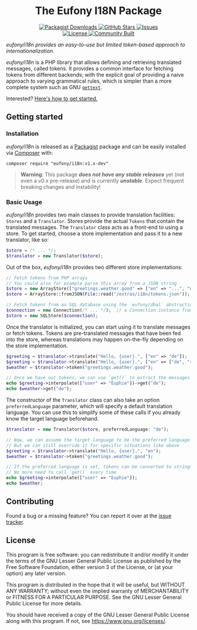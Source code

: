 <h1 align="center">The Eufony I18N Package</h1>

<p align="center">
    <a href="https://packagist.org/packages/eufony/i18n">
        <img alt="Packagist Downloads" src="https://img.shields.io/packagist/dt/eufony/i18n?label=Packagist%20Downloads">
    </a>
    <a href="https://github.com/eufony/i18n">
        <img alt="GitHub Stars" src="https://img.shields.io/github/stars/eufony/i18n?label=GitHub%20Stars">
    </a>
    <a href="https://github.com/eufony/i18n/issues">
        <img alt="Issues" src="https://img.shields.io/github/issues/eufony/i18n/open?label=Issues">
    </a>
    <br>
    <a href="https://github.com/eufony/i18n#license">
        <img alt="License" src="https://img.shields.io/github/license/eufony/i18n?label=License">
    </a>
    <a href="https://github.com/eufony/i18n#contributing">
        <img alt="Community Built" src="https://img.shields.io/badge/Made%20with-%E2%9D%A4-red">
    </a>
</p>

*eufony/i18n provides an easy-to-use but limited token-based approach to internationalization.*

*eufony/i18n* is a PHP library that allows defining and retrieving translated messages, called tokens. It provides a
common interface for fetching tokens from different backends; with the explicit goal of providing a naive approach to
varying grammatical rules, which is simpler than a more complete system such as
GNU [`gettext`](https://www.gnu.org/software/gettext/).

Interested? [Here's how to get started.](#getting-started)

## Getting started

### Installation

*eufony/i18n* is released as a [Packagist](https://packagist.org/) package and can be easily installed
via [Composer](https://getcomposer.org/) with:

    composer require "eufony/i18n:v1.x-dev"

> **Warning**: This package ***does not have any stable releases*** yet (not even a v0.x pre-release) and is currently
> ***unstable***. Expect frequent breaking changes and instability!

### Basic Usage

*eufony/i18n* provides two main classes to provide translation facilities: `Stores` and a `Translator`. Stores provide
the actual `Tokens` that contain the translated messages. The `Translator` class acts as a front-end to using a store.
To get started, choose a store implementation and pass it to a new translator, like so:

```php
$store = /* ... */;
$translator = new Translator($store);
```

Out of the box, *eufony/i18n* provides two different store implementations:

```php
// Fetch tokens from PHP arrays
// You could also for example parse this array from a JSON string
$store = new ArrayStore(["greetings.weather.good" => ["en" => "...", "de" => "...", "ru" => "..."]]);
$store = ArrayStore::fromJSON(File::read("/extras/i18n/tokens.json"));  // `File` requires `eufony/filesystem`

// Fetch tokens from an SQL database using the `eufony/dbal` abstraction layer
$connection = new Connection(/* ... */);  // a Connection instance from `eufony/dbal`
$store = new SQLStore($connection);
```

Once the translator is initialized, you can start using it to translate messages or fetch tokens. Tokens are
pre-translated messages that have been fed into the store, whereas translations may happen on-the-fly depending on the
store implementation.

```php
$greeting = $translator->translate("Hello, {user}.", ["en" => "de"]);  // if we only need a single target language
$greeting = $translator->translate("Hello, {user}.", ["en" => ["de", "ru"]]);  // for multiple target languages
$weather = $translator->token("greetings.weather.good");

// Once we have our tokens, we can use `get()` to extract the messages in the target languages
echo $greeting->interpolate(["user" => "Euphie"])->get("de");
echo $weather->get("de");
```

The constructor of the `Translator` class can also take an option `preferredLanguage` parameter, which will specify a
default translation language. You can use this to simplify some of these calls if you already know the target language
beforehand.

```php
$translator = new Translator($store, preferredLanguage: "de");

// Now, we can assume the target language to be the preferred language by default
// But we can still override it for specific situations like above
$greeting = $translator->translate("Hello, {user}.", "en");
$weather = $translator->token("greetings.weather.good");

// If the preferred language is set, tokens can be converted to strings automatically
// No more need to call `get()` every time
echo $greeting->interpolate(["user" => "Euphie"]);
echo $weather;
```

## Contributing

Found a bug or a missing feature? You can report it over at the [issue tracker](https://github.com/eufony/i18n/issues).

## License

This program is free software: you can redistribute it and/or modify it under the terms of the GNU Lesser General Public
License as published by the Free Software Foundation, either version 3 of the License, or (at your option) any later
version.

This program is distributed in the hope that it will be useful, but WITHOUT ANY WARRANTY; without even the implied
warranty of MERCHANTABILITY or FITNESS FOR A PARTICULAR PURPOSE. See the GNU Lesser General Public License for more
details.

You should have received a copy of the GNU Lesser General Public License along with this program. If not,
see <https://www.gnu.org/licenses/>.
